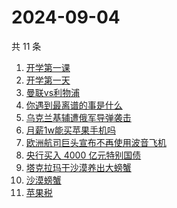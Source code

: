 # 2024-09-04

共 11 条

<!-- BEGIN -->
<!-- 最后更新时间 Wed Sep 04 2024 12:11:51 GMT+0800 (China Standard Time) -->

1. [开学第一课](https://www.zhihu.com/search?q=%E5%BC%80%E5%AD%A6%E7%AC%AC%E4%B8%80%E8%AF%BE)
1. [开学第一天](https://www.zhihu.com/search?q=%E5%BC%80%E5%AD%A6%E7%AC%AC%E4%B8%80%E5%A4%A9)
1. [曼联vs利物浦](https://www.zhihu.com/search?q=%E6%9B%BC%E8%81%94vs%E5%88%A9%E7%89%A9%E6%B5%A6)
1. [你遇到最离谱的事是什么](https://www.zhihu.com/search?q=%E4%BD%A0%E9%81%87%E5%88%B0%E6%9C%80%E7%A6%BB%E8%B0%B1%E7%9A%84%E4%BA%8B%E6%98%AF%E4%BB%80%E4%B9%88)
1. [乌克兰基辅遭俄军导弹袭击](https://www.zhihu.com/search?q=%E4%B9%8C%E5%85%8B%E5%85%B0%E5%9F%BA%E8%BE%85%E9%81%AD%E4%BF%84%E5%86%9B%E5%AF%BC%E5%BC%B9%E8%A2%AD%E5%87%BB)
1. [月薪1w能买苹果手机吗](https://www.zhihu.com/search?q=%E6%9C%88%E8%96%AA1w%E8%83%BD%E4%B9%B0%E8%8B%B9%E6%9E%9C%E6%89%8B%E6%9C%BA%E5%90%97)
1. [欧洲航司巨头宣布不再使用波音飞机](https://www.zhihu.com/search?q=%E6%AC%A7%E6%B4%B2%E8%88%AA%E5%8F%B8%E5%B7%A8%E5%A4%B4%E5%AE%A3%E5%B8%83%E4%B8%8D%E5%86%8D%E4%BD%BF%E7%94%A8%E6%B3%A2%E9%9F%B3%E9%A3%9E%E6%9C%BA)
1. [央行买入 4000 亿元特别国债](https://www.zhihu.com/search?q=%E5%A4%AE%E8%A1%8C%E4%B9%B0%E5%85%A5%204000%20%E4%BA%BF%E5%85%83%E7%89%B9%E5%88%AB%E5%9B%BD%E5%80%BA)
1. [塔克拉玛干沙漠养出大螃蟹](https://www.zhihu.com/search?q=%E5%A1%94%E5%85%8B%E6%8B%89%E7%8E%9B%E5%B9%B2%E6%B2%99%E6%BC%A0%E5%85%BB%E5%87%BA%E5%A4%A7%E8%9E%83%E8%9F%B9)
1. [沙漠螃蟹](https://www.zhihu.com/search?q=%E6%B2%99%E6%BC%A0%E8%9E%83%E8%9F%B9)
1. [苹果税](https://www.zhihu.com/search?q=%E8%8B%B9%E6%9E%9C%E7%A8%8E)

<!-- END -->
